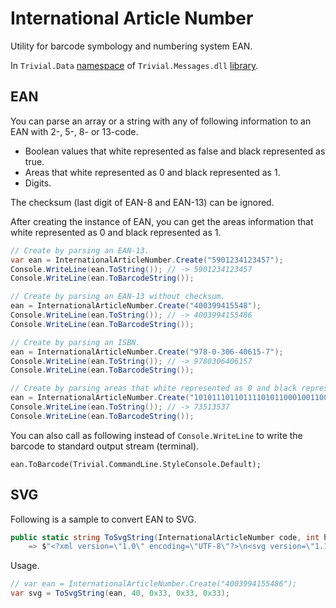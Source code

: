 # International Article Number

Utility for barcode symbology and numbering system EAN.

In `Trivial.Data` [namespace](../) of `Trivial.Messages.dll` [library](../../).

## EAN

You can parse an array or a string with any of following information to an EAN with 2-, 5-, 8- or 13-code.

- Boolean values that white represented as false and black represented as true.
- Areas that white represented as 0 and black represented as 1.
- Digits.

The checksum (last digit of EAN-8 and EAN-13) can be ignored.

After creating the instance of EAN, you can get the areas information that white represented as 0 and black represented as 1.

```csharp
// Create by parsing an EAN-13.
var ean = InternationalArticleNumber.Create("5901234123457");
Console.WriteLine(ean.ToString()); // -> 5901234123457
Console.WriteLine(ean.ToBarcodeString());

// Create by parsing an EAN-13 without checksum.
ean = InternationalArticleNumber.Create("400399415548");
Console.WriteLine(ean.ToString()); // -> 4003994155486
Console.WriteLine(ean.ToBarcodeString());

// Create by parsing an ISBN.
ean = InternationalArticleNumber.Create("978-0-306-40615-7");
Console.WriteLine(ean.ToString()); // -> 9780306406157
Console.WriteLine(ean.ToBarcodeString());

// Create by parsing areas that white represented as 0 and black represented as 1.
ean = InternationalArticleNumber.Create("1010111011011110101100010011001010101000010100111010000101000100101");
Console.WriteLine(ean.ToString()); // -> 73513537
Console.WriteLine(ean.ToBarcodeString());
```

You can also call as following instead of `Console.WriteLine` to write the barcode to standard output stream (terminal).

```charp
ean.ToBarcode(Trivial.CommandLine.StyleConsole.Default);
```

## SVG

Following is a sample to convert EAN to SVG.

```csharp
public static string ToSvgString(InternationalArticleNumber code, int height, byte r, byte g, byte b)
    => $"<?xml version=\"1.0\" encoding=\"UTF-8\"?>\n<svg version=\"1.1\" xmlns=\"http://www.w3.org/2000/svg\" xmlns:xlink=\"http://www.w3.org/1999/xlink\"><g><path d=\"{code.ToPathString(height)}\" stroke=\"#{r:x2)}{g:x2}{b:x2}\"></path></g></svg>";
```

Usage.

```csharp
// var ean = InternationalArticleNumber.Create("4003994155486");
var svg = ToSvgString(ean, 40, 0x33, 0x33, 0x33);
```
